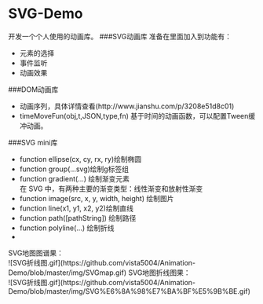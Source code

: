 # SVG-Demo
开发一个个人使用的动画库。
###SVG动画库
准备在里面加入到功能有：<br>
<ul>
<li>元素的选择
<li>事件监听
<li>动画效果
</ul>
###DOM动画库
<ul>
<li>动画序列，具体详情查看(http://www.jianshu.com/p/3208e51d8c01)
<li>timeMoveFun(obj,t,JSON,type,fn) 基于时间的动画函数，可以配置Tween缓冲动画。
</ul>
###SVG mini库
<ul>
<li>function ellipse(cx, cy, rx, ry)绘制椭圆
<li>function group(...svg)绘制g标签组
<li>function gradient(...) 绘制渐变元素<br>
在 SVG 中，有两种主要的渐变类型：线性渐变和放射性渐变
<li> function image(src, x, y, width, height) 绘制图片
<li>function line(x1, y1, x2, y2)绘制直线
<li>function path([pathString]) 绘制路径
<li>function polyline(…) 绘制折线
<li>
</ul>
SVG地图图谱果：<br>
![SVG折线图.gif](https://github.com/vista5004/Animation-Demo/blob/master/img/SVGmap.gif)
SVG地图折线图果：<br>
![SVG折线图.gif](https://github.com/vista5004/Animation-Demo/blob/master/img/SVG%E6%8A%98%E7%BA%BF%E5%9B%BE.gif)
